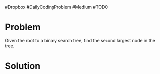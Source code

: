 #Dropbox #DailyCodingProblem #Medium #TODO 
# Problem

Given the root to a binary search tree, find the second largest node in the tree.

# Solution
